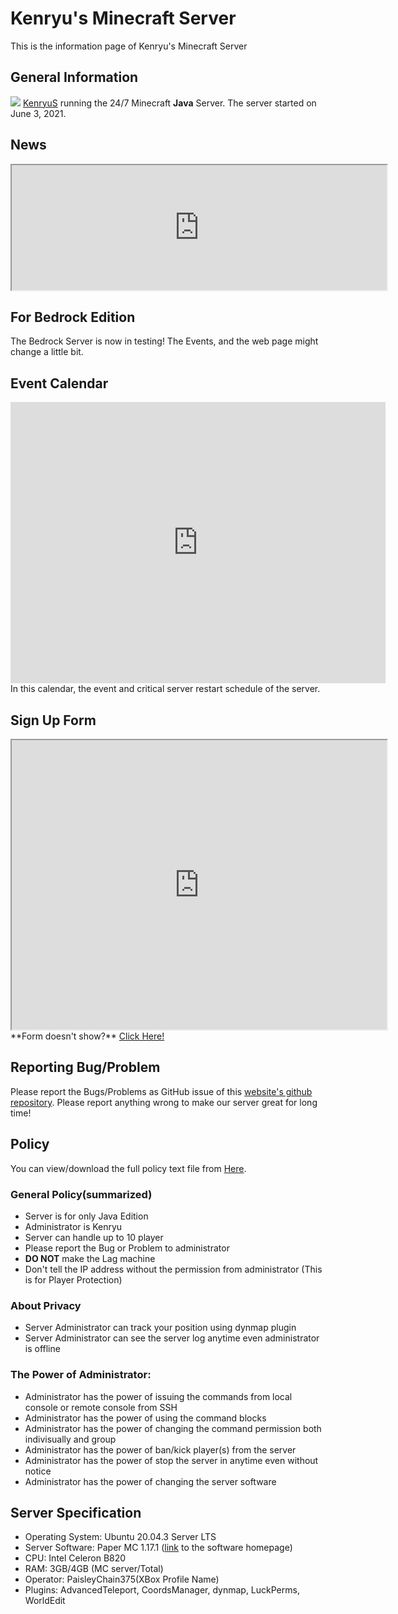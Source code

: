 # Kenryu's Minecraft Server
This is the information page of Kenryu's Minecraft Server

## General Information
![](https://kenryus.github.io/kenryumcserver/IMG/1.png)
[KenryuS](https://github.com/kenryuS) running the 24/7 Minecraft **Java** Server. The server started on June 3, 2021.

## News
<iframe src='https://kenryus.github.io/kenryumcserver/news.html' width="600" height="200" frameborder="1" marginwidth="0" marginheight="0"><a herf="news.html"></a></iframe>

## For Bedrock Edition
The Bedrock Server is now in testing! The Events, and the web page might change a little bit.

## Event Calendar
<iframe src="https://calendar.google.com/calendar/embed?src=0hfabf7fnkq8k2jv18s8qc4qa0%40group.calendar.google.com&ctz=America%2FNew_York" style="border: 0" width="600" height="450" frameborder="1" scrolling="no"></iframe>
In this calendar, the event and critical server restart schedule of the server.

## Sign Up Form

<iframe src="https://docs.google.com/forms/d/e/1FAIpQLSexwiucdC6I29GSAKNld9XF3ESNZcYZ9rn9DcSw3t7tywnlbw/viewform?embedded=true" width="600" height="463" frameborder="1" marginheight="0" marginwidth="0">Loading…</iframe>
**Form doesn't show?**
<a href='https://forms.gle/RX6CmUUxxHGoupzc8' target=new>Click Here!</a>

## Reporting Bug/Problem

Please report the Bugs/Problems as GitHub issue of this [website's github repository](https://github.com/kenryuS/kenryumcserver/issues). Please report anything wrong to make our server great for long time!

## Policy
You can view/download the full policy text file from [Here](https://kenryus.github.io/kenryumcserver/policy.txt).

### General Policy(summarized)
- Server is for only Java Edition
- Administrator is Kenryu
- Server can handle up to 10 player
- Please report the Bug or Problem to administrator
- **DO NOT** make the Lag machine
- Don't tell the IP address without the permission from administrator (This is for Player Protection)

### About Privacy
- Server Administrator can track your position using dynmap plugin
- Server Administrator can see the server log anytime even administrator is offline

### The Power of Administrator:
- Administrator has the power of issuing the commands from local console or remote console from SSH
- Administrator has the power of using the command blocks
- Administrator has the power of changing the command permission both indivisually and group
- Administrator has the power of ban/kick player(s) from the server
- Administrator has the power of stop the server in anytime even without notice
- Administrator has the power of changing the server software

## Server Specification

- Operating System: Ubuntu 20.04.3 Server LTS
- Server Software: Paper MC 1.17.1 ([link](https://papermc.io/) to the software homepage)
- CPU: Intel Celeron B820
- RAM: 3GB/4GB (MC server/Total)
- Operator: PaisleyChain375(XBox Profile Name)
- Plugins: AdvancedTeleport, CoordsManager, dynmap, LuckPerms, WorldEdit
